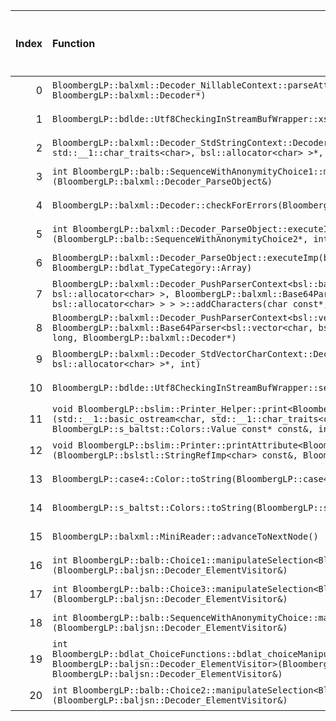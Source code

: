 |   Index | Function                                                                                                                                                                                                                                                                                                                  |   Difference in number of lines |   Function size difference in bytes | Disassembly                                                               |   Number of lines in `assume` build |   Number of bytes in `assume` build |   Number of lines in `none` build |   Number of bytes in `none` build |
|--------:|:--------------------------------------------------------------------------------------------------------------------------------------------------------------------------------------------------------------------------------------------------------------------------------------------------------------------------|--------------------------------:|------------------------------------:|:--------------------------------------------------------------------------|------------------------------------:|------------------------------------:|----------------------------------:|----------------------------------:|
|       0 | `BloombergLP::balxml::Decoder_NillableContext::parseAttribute(char const*, char const*, unsigned long, BloombergLP::balxml::Decoder*)`                                                                                                                                                                                    |                               8 |                                  16 | [Assumed](0.assume.s.txt), [Ignored](0.none.s.txt), [Diff](0.diff.txt)    |                                 144 |                             4686752 |                               128 |                           4687088 |
|       1 | `BloombergLP::bdlde::Utf8CheckingInStreamBufWrapper::xsgetn(char*, long)`                                                                                                                                                                                                                                                 |                               5 |                                  16 | [Assumed](1.assume.s.txt), [Ignored](1.none.s.txt), [Diff](1.diff.txt)    |                                 176 |                             4768560 |                               160 |                           4768992 |
|       2 | `BloombergLP::balxml::Decoder_StdStringContext::Decoder_StdStringContext(bsl::basic_string<char, std::__1::char_traits<char>, bsl::allocator<char> >*, int)`                                                                                                                                                              |                               2 |                                  16 | [Assumed](2.assume.s.txt), [Ignored](2.none.s.txt), [Diff](2.diff.txt)    |                                 144 |                             4687088 |                               128 |                           4687408 |
|       3 | `int BloombergLP::balb::SequenceWithAnonymityChoice1::manipulateSelection<BloombergLP::balxml::Decoder_ParseObject>(BloombergLP::balxml::Decoder_ParseObject&)`                                                                                                                                                           |                               1 |                                   0 | [Assumed](3.assume.s.txt), [Ignored](3.none.s.txt), [Diff](3.diff.txt)    |                                 176 |                             4509424 |                               176 |                           4509520 |
|       4 | `BloombergLP::balxml::Decoder::checkForErrors(BloombergLP::balxml::ErrorInfo const&)`                                                                                                                                                                                                                                     |                              -1 |                                   0 | [Assumed](4.assume.s.txt), [Ignored](4.none.s.txt), [Diff](4.diff.txt)    |                                 272 |                             4686144 |                               272 |                           4686480 |
|       5 | `int BloombergLP::balxml::Decoder_ParseObject::executeImp<BloombergLP::balb::SequenceWithAnonymityChoice2>(BloombergLP::balb::SequenceWithAnonymityChoice2*, int, BloombergLP::bdlat_TypeCategory::Choice)`                                                                                                               |                              -1 |                                   0 | [Assumed](5.assume.s.txt), [Ignored](5.none.s.txt), [Diff](5.diff.txt)    |                                 736 |                             4513424 |                               736 |                           4513520 |
|       6 | `BloombergLP::balxml::Decoder_ParseObject::executeImp(bsl::vector<char, bsl::allocator<char> >*, int, BloombergLP::bdlat_TypeCategory::Array)`                                                                                                                                                                            |                              -2 |                                   0 | [Assumed](6.assume.s.txt), [Ignored](6.none.s.txt), [Diff](6.diff.txt)    |                                 368 |                             4687696 |                               368 |                           4688016 |
|       7 | `BloombergLP::balxml::Decoder_PushParserContext<bsl::basic_string<char, std::__1::char_traits<char>, bsl::allocator<char> >, BloombergLP::balxml::Base64Parser<bsl::basic_string<char, std::__1::char_traits<char>, bsl::allocator<char> > > >::addCharacters(char const*, unsigned long, BloombergLP::balxml::Decoder*)` |                              -2 |                                   0 | [Assumed](7.assume.s.txt), [Ignored](7.none.s.txt), [Diff](7.diff.txt)    |                                 256 |                             4689280 |                               256 |                           4689600 |
|       8 | `BloombergLP::balxml::Decoder_PushParserContext<bsl::vector<char, bsl::allocator<char> >, BloombergLP::balxml::Base64Parser<bsl::vector<char, bsl::allocator<char> > > >::addCharacters(char const*, unsigned long, BloombergLP::balxml::Decoder*)`                                                                       |                              -2 |                                   0 | [Assumed](8.assume.s.txt), [Ignored](8.none.s.txt), [Diff](8.diff.txt)    |                                 256 |                             4692880 |                               256 |                           4693200 |
|       9 | `BloombergLP::balxml::Decoder_StdVectorCharContext::Decoder_StdVectorCharContext(bsl::vector<char, bsl::allocator<char> >*, int)`                                                                                                                                                                                         |                              -3 |                                 -16 | [Assumed](9.assume.s.txt), [Ignored](9.none.s.txt), [Diff](9.diff.txt)    |                                 192 |                             4687360 |                               208 |                           4687664 |
|      10 | `BloombergLP::bdlde::Utf8CheckingInStreamBufWrapper::seekoff(long long, std::__1::ios_base::seekdir, unsigned int)`                                                                                                                                                                                                       |                              -3 |                                 -16 | [Assumed](10.assume.s.txt), [Ignored](10.none.s.txt), [Diff](10.diff.txt) |                                 448 |                             4768096 |                               464 |                           4768512 |
|      11 | `void BloombergLP::bslim::Printer_Helper::print<BloombergLP::s_baltst::Colors::Value const*>(std::__1::basic_ostream<char, std::__1::char_traits<char> >&, BloombergLP::s_baltst::Colors::Value const* const&, BloombergLP::s_baltst::Colors::Value const* const&, int, int)`                                             |                              -4 |                                 -16 | [Assumed](11.assume.s.txt), [Ignored](11.none.s.txt), [Diff](11.diff.txt) |                                 240 |                             4293056 |                               256 |                           4293136 |
|      12 | `void BloombergLP::bslim::Printer::printAttribute<BloombergLP::s_baltst::Colors::Value>(BloombergLP::bslstl::StringRefImp<char> const&, BloombergLP::s_baltst::Colors::Value const&) const`                                                                                                                               |                              -5 |                                   0 | [Assumed](12.assume.s.txt), [Ignored](12.none.s.txt), [Diff](12.diff.txt) |                                 144 |                             4276864 |                               144 |                           4276928 |
|      13 | `BloombergLP::case4::Color::toString(BloombergLP::case4::Color::Value)`                                                                                                                                                                                                                                                   |                              -5 |                                 -16 | [Assumed](13.assume.s.txt), [Ignored](13.none.s.txt), [Diff](13.diff.txt) |                                  16 |                             4230272 |                                32 |                           4230288 |
|      14 | `BloombergLP::s_baltst::Colors::toString(BloombergLP::s_baltst::Colors::Value)`                                                                                                                                                                                                                                           |                              -5 |                                 -16 | [Assumed](14.assume.s.txt), [Ignored](14.none.s.txt), [Diff](14.diff.txt) |                                  16 |                             4221040 |                                32 |                           4221040 |
|      15 | `BloombergLP::balxml::MiniReader::advanceToNextNode()`                                                                                                                                                                                                                                                                    |                              -6 |                                 -16 | [Assumed](15.assume.s.txt), [Ignored](15.none.s.txt), [Diff](15.diff.txt) |                                 368 |                             4712640 |                               384 |                           4712960 |
|      16 | `int BloombergLP::balb::Choice1::manipulateSelection<BloombergLP::baljsn::Decoder_ElementVisitor>(BloombergLP::baljsn::Decoder_ElementVisitor&)`                                                                                                                                                                          |                              -8 |                                 -16 | [Assumed](16.assume.s.txt), [Ignored](16.none.s.txt), [Diff](16.diff.txt) |                                 208 |                             4532800 |                               224 |                           4532944 |
|      17 | `int BloombergLP::balb::Choice3::manipulateSelection<BloombergLP::baljsn::Decoder_ElementVisitor>(BloombergLP::baljsn::Decoder_ElementVisitor&)`                                                                                                                                                                          |                             -10 |                                 -32 | [Assumed](17.assume.s.txt), [Ignored](17.none.s.txt), [Diff](17.diff.txt) |                                 240 |                             4524688 |                               272 |                           4524800 |
|      18 | `int BloombergLP::balb::SequenceWithAnonymityChoice::manipulateSelection<BloombergLP::baljsn::Decoder_ElementVisitor>(BloombergLP::baljsn::Decoder_ElementVisitor&)`                                                                                                                                                      |                             -10 |                                 -32 | [Assumed](18.assume.s.txt), [Ignored](18.none.s.txt), [Diff](18.diff.txt) |                                 240 |                             4555264 |                               272 |                           4555456 |
|      19 | `int BloombergLP::bdlat_ChoiceFunctions::bdlat_choiceManipulateSelection<BloombergLP::balb::SequenceWithAnonymityChoice1, BloombergLP::baljsn::Decoder_ElementVisitor>(BloombergLP::balb::SequenceWithAnonymityChoice1*, BloombergLP::baljsn::Decoder_ElementVisitor&)`                                                   |                             -10 |                                 -32 | [Assumed](19.assume.s.txt), [Ignored](19.none.s.txt), [Diff](19.diff.txt) |                                 176 |                             4556480 |                               208 |                           4556704 |
|      20 | `int BloombergLP::balb::Choice2::manipulateSelection<BloombergLP::baljsn::Decoder_ElementVisitor>(BloombergLP::baljsn::Decoder_ElementVisitor&)`                                                                                                                                                                          |                             -12 |                                 -32 | [Assumed](20.assume.s.txt), [Ignored](20.none.s.txt), [Diff](20.diff.txt) |                                 320 |                             4547744 |                               352 |                           4547904 |